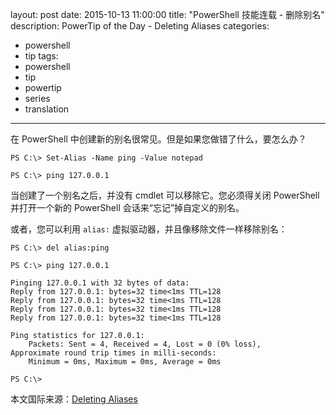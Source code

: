 ﻿layout: post
date: 2015-10-13 11:00:00
title: "PowerShell 技能连载 - 删除别名"
description: PowerTip of the Day - Deleting Aliases
categories:
- powershell
- tip
tags:
- powershell
- tip
- powertip
- series
- translation
---
在 PowerShell 中创建新的别名很常见。但是如果您做错了什么，要怎么办？

    PS C:\> Set-Alias -Name ping -Value notepad
    
    PS C:\> ping 127.0.0.1

当创建了一个别名之后，并没有 cmdlet 可以移除它。您必须得关闭 PowerShell 并打开一个新的 PowerShell 会话来“忘记”掉自定义的别名。

或者，您可以利用 `alias:` 虚拟驱动器，并且像移除文件一样移除别名：

    PS C:\> del alias:ping
    
    PS C:\> ping 127.0.0.1
    
    Pinging 127.0.0.1 with 32 bytes of data:
    Reply from 127.0.0.1: bytes=32 time<1ms TTL=128
    Reply from 127.0.0.1: bytes=32 time<1ms TTL=128
    Reply from 127.0.0.1: bytes=32 time<1ms TTL=128
    Reply from 127.0.0.1: bytes=32 time<1ms TTL=128
    
    Ping statistics for 127.0.0.1:
        Packets: Sent = 4, Received = 4, Lost = 0 (0% loss),
    Approximate round trip times in milli-seconds:
        Minimum = 0ms, Maximum = 0ms, Average = 0ms
    
    PS C:\>

<!--more-->
本文国际来源：[Deleting Aliases](http://powershell.com/cs/blogs/tips/archive/2015/10/13/deleting-aliases1.aspx)
